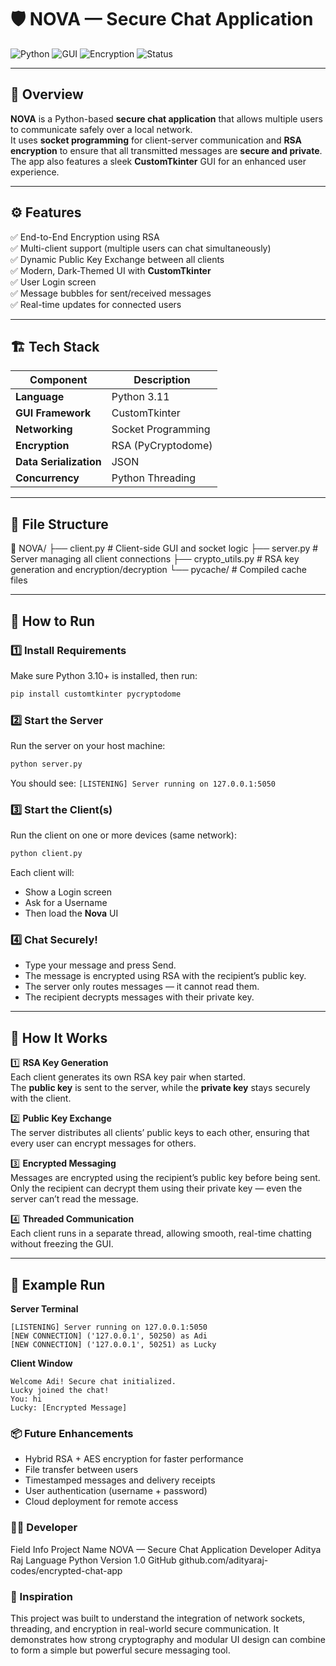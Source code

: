 # 🛡️ NOVA — Secure Chat Application  

![Python](https://img.shields.io/badge/Python-3.11-blue.svg)
![GUI](https://img.shields.io/badge/GUI-CustomTkinter-green.svg)
![Encryption](https://img.shields.io/badge/Encryption-RSA-red.svg)
![Status](https://img.shields.io/badge/Status-Stable-brightgreen.svg)

---

## 📘 Overview  
**NOVA** is a Python-based **secure chat application** that allows multiple users to communicate safely over a local network.  
It uses **socket programming** for client-server communication and **RSA encryption** to ensure that all transmitted messages are **secure and private**.  
The app also features a sleek **CustomTkinter** GUI for an enhanced user experience.

---

## ⚙️ Features  
✅ End-to-End Encryption using RSA  
✅ Multi-client support (multiple users can chat simultaneously)  
✅ Dynamic Public Key Exchange between all clients  
✅ Modern, Dark-Themed UI with **CustomTkinter**  
✅ User Login screen  
✅ Message bubbles for sent/received messages  
✅ Real-time updates for connected users  

---

## 🏗️ Tech Stack  

| Component         |       Description |
|-------------------|-------------------|
| **Language**      |       Python 3.11 |
| **GUI Framework** | CustomTkinter |
| **Networking**    | Socket Programming|
| **Encryption**    | RSA (PyCryptodome) |
| **Data Serialization** | JSON |
| **Concurrency**   | Python Threading |

---

## 🧩 File Structure  

📂 NOVA/
├── client.py # Client-side GUI and socket logic
├── server.py # Server managing all client connections
├── crypto_utils.py # RSA key generation and encryption/decryption
└── pycache/ # Compiled cache files


---

## 🚀 How to Run  

### 1️⃣ Install Requirements  
Make sure Python 3.10+ is installed, then run:  
```bash
pip install customtkinter pycryptodome
```

### 2️⃣ Start the Server
Run the server on your host machine:
```bash
python server.py
```
You should see:
```[LISTENING] Server running on 127.0.0.1:5050```

### 3️⃣ Start the Client(s)
Run the client on one or more devices (same network):
```bash
python client.py
```
Each client will:
+ Show a Login screen
+ Ask for a Username
+ Then load the **Nova** UI

### 4️⃣ Chat Securely!
+ Type your message and press Send.
+ The message is encrypted using RSA with the recipient’s public key.
+ The server only routes messages — it cannot read them.
+ The recipient decrypts messages with their private key.
---

## 💬 How It Works  

1️⃣ **RSA Key Generation**  
Each client generates its own RSA key pair when started.  
The **public key** is sent to the server, while the **private key** stays securely with the client.  

2️⃣ **Public Key Exchange**  
The server distributes all clients’ public keys to each other, ensuring that every user can encrypt messages for others.  

3️⃣ **Encrypted Messaging**  
Messages are encrypted using the recipient’s public key before being sent.  
Only the recipient can decrypt them using their private key — even the server can’t read the message.  

4️⃣ **Threaded Communication**  
Each client runs in a separate thread, allowing smooth, real-time chatting without freezing the GUI.  

---

## 🧠 Example Run  

**Server Terminal**
```pgsql
[LISTENING] Server running on 127.0.0.1:5050
[NEW CONNECTION] ('127.0.0.1', 50250) as Adi
[NEW CONNECTION] ('127.0.0.1', 50251) as Lucky
```

**Client Window**
```pgsql
Welcome Adi! Secure chat initialized.
Lucky joined the chat!
You: hi
Lucky: [Encrypted Message]

```

### 📦 Future Enhancements
+ Hybrid RSA + AES encryption for faster performance
+ File transfer between users
+ Timestamped messages and delivery receipts
+ User authentication (username + password)
+ Cloud deployment for remote access

### 👨‍💻 Developer
Field	        Info
Project Name	NOVA — Secure Chat Application
Developer	    Aditya Raj
Language	    Python
Version     	1.0
GitHub      	github.com/adityaraj-codes/encrypted-chat-app

### 🧠 Inspiration
This project was built to understand the integration of network sockets, threading, and encryption in real-world secure communication.
It demonstrates how strong cryptography and modular UI design can combine to form a simple but powerful secure messaging tool.
